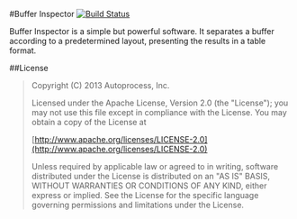#Buffer Inspector [![Build Status](https://travis-ci.org/autoprocess/buffer-inspector.png?branch=master)](https://travis-ci.org/autoprocess/buffer-inspector)

Buffer Inspector is a simple but powerful software. It separates a buffer according to a predetermined layout, presenting the results in a table format.

##License

>  Copyright (C) 2013 Autoprocess, Inc.
>
>  Licensed under the Apache License, Version 2.0 (the "License");
>  you may not use this file except in compliance with the License.
>  You may obtain a copy of the License at
>
>  [http://www.apache.org/licenses/LICENSE-2.0](http://www.apache.org/licenses/LICENSE-2.0)
>
>  Unless required by applicable law or agreed to in writing, software
>  distributed under the License is distributed on an "AS IS" BASIS,
>  WITHOUT WARRANTIES OR CONDITIONS OF ANY KIND, either express or implied.
>  See the License for the specific language governing permissions and
>  limitations under the License.
